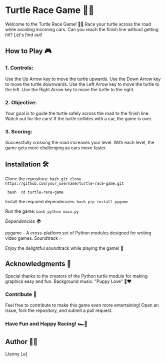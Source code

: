 # Turtle Race Game 🐢🏁
Welcome to the Turtle Race Game! 🚗🐢 Race your turtle across the road while avoiding incoming cars. Can you reach the finish line without getting hit? Let's find out!

## How to Play 🎮
### 1. Controls:

Use the Up Arrow key to move the turtle upwards.
Use the Down Arrow key to move the turtle downwards.
Use the Left Arrow key to move the turtle to the left.
Use the Right Arrow key to move the turtle to the right.

### 2. Objective:

Your goal is to guide the turtle safely across the road to the finish line.
Watch out for the cars! If the turtle collides with a car, the game is over.


### 3. Scoring:

Successfully crossing the road increases your level.
With each level, the game gets more challenging as cars move faster.

## Installation 🛠️
Clone the repository:
`bash
git clone https://github.com/your_username/turtle-race-game.git
`


`
bash 
cd turtle-race-game`

Install the required dependencies:
`
bash
pip install pygame
`

Run the game:
`
bash
python main.py
`

*Dependencies 📚*

pygame - A cross-platform set of Python modules designed for writing video games.
Soundtrack 🎶

Enjoy the delightful soundtrack while playing the game! 🎵

## Acknowledgments 🙌
Special thanks to the creators of the Python turtle module for making graphics easy and fun.
Background music: "Puppy Love" 🐶❤️

### Contribute 🤝
Feel free to contribute to make this game even more entertaining! Open an issue, fork the repository, and submit a pull request.


### Have Fun and Happy Racing! 🏎️🐢

## Author 👩‍💻
 [Jenny Le]